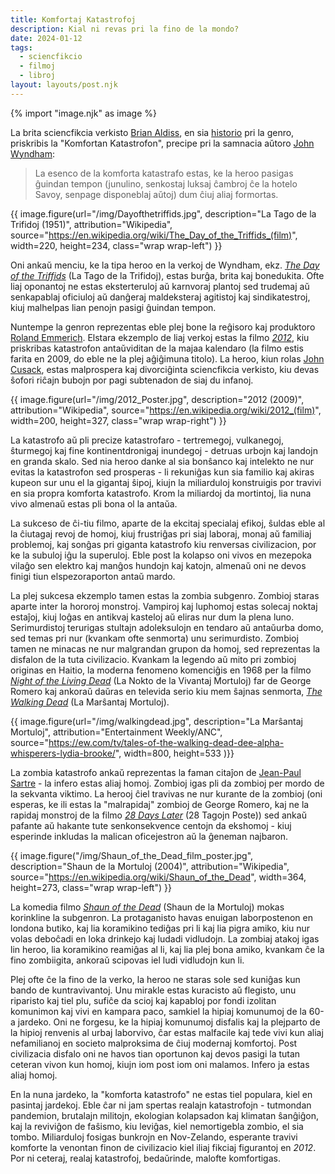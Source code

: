 ```yaml
---
title: Komfortaj Katastrofoj
description: Kial ni revas pri la fino de la mondo?
date: 2024-01-12
tags:
  - sciencfikcio
  - filmoj
  - libroj
layout: layouts/post.njk
---
```

{% import "image.njk" as image %}

La brita sciencfikcia verkisto [Brian Aldiss](https://eo.wikipedia.org/wiki/Brian_W._Aldiss), en sia [historio](https://archive.org/details/billionyearspree0000aldi) pri la genro, priskribis la "Komfortan Katastrofon", precipe pri la samnacia aŭtoro [John Wyndham](https://en.wikipedia.org/wiki/John_Wyndham):

> La esenco de la komforta katastrafo estas, ke la heroo pasigas ĝuindan tempon (junulino, senkostaj luksaj ĉambroj ĉe la hotelo Savoy, senpage disponeblaj aŭtoj) dum ĉiuj aliaj formortas.

  {{ image.figure(url="/img/Dayofthetriffids.jpg", description="La Tago de la Trifidoj (1951)", attribution="Wikipedia", source="https://en.wikipedia.org/wiki/The_Day_of_the_Triffids_(film)", width=220, height=234, class="wrap wrap-left") }}

  Oni ankaŭ menciu, ke la tipa heroo en la verkoj de Wyndham, ekz. _[The Day of the Triffids](https://en.wikipedia.org/wiki/The_Day_of_the_Triffids)_ (La Tago de la Trifidoj), estas burĝa, brita kaj bonedukita. Ofte liaj oponantoj ne estas eksterteruloj aŭ karnvoraj plantoj sed trudemaj aŭ senkapablaj oficiuloj aŭ danĝeraj maldeksteraj agitistoj kaj sindikatestroj, kiuj malhelpas lian penojn pasigi ĝuindan tempon.

Nuntempe la genron reprezentas eble plej bone la reĝisoro kaj produktoro [Roland Emmerich](https://eo.wikipedia.org/wiki/Roland_Emmerich). Elstara ekzemplo de liaj verkoj estas la filmo _[2012](https://en.wikipedia.org/wiki/2012(film))_, kiu priskribas katastrofon antaŭviditan de la majaa kalendaro (la filmo estis farita en 2009, do eble ne la plej aĝiĝimuna titolo). La heroo, kiun rolas [John Cusack](https://eo.wikipedia.org/wiki/John_Cusack), estas malprospera kaj divorciĝinta sciencfikcia verkisto, kiu devas ŝofori riĉajn bubojn por pagi subtenadon de siaj du infanoj.

{{ image.figure(url="/img/2012_Poster.jpg", description="2012 (2009)", attribution="Wikipedia", source="https://en.wikipedia.org/wiki/2012_(film)", width=200, height=327, class="wrap wrap-right") }}

La katastrofo aŭ pli precize katastrofaro - tertremegoj, vulkanegoj, ŝturmegoj kaj fine kontinentdronigaj inundegoj - detruas urbojn kaj landojn en granda skalo. Sed nia heroo danke al sia bonŝanco kaj intelekto ne nur evitas la katastrofon sed prosperas - li rekuniĝas kun sia familio kaj akiras kupeon sur unu el la gigantaj ŝipoj, kiujn la miliarduloj konstruigis por travivi en sia propra komforta katastrofo. Krom la miliardoj da mortintoj, lia nuna vivo almenaŭ estas pli bona ol la antaŭa.

La sukceso de ĉi-tiu filmo, aparte de la ekcitaj specialaj efikoj, ŝuldas eble al la ĉiutagaj revoj de homoj, kiuj frustriĝas pri siaj laboraj, monaj aŭ familiaj problemoj, kaj sonĝas pri giganta katastrofo kiu renversas civilizacion, por ke la subuloj iĝu la superuloj. Eble post la kolapso oni vivos en mezepoka vilaĝo sen elektro kaj manĝos hundojn kaj katojn, almenaŭ oni ne devos finigi tiun elspezoraporton antaŭ mardo.

La plej sukcesa ekzemplo tamen estas la zombia subgenro. Zombioj staras aparte inter la hororoj monstroj. Vampiroj kaj luphomoj estas solecaj noktaj estaĵoj, kiuj loĝas en antikvaj kasteloj aŭ eliras nur dum la plena luno. Serimurdistoj terurigas stultajn adoleksulojn en tendaro aŭ antaŭurba domo, sed temas pri nur (kvankam ofte senmorta) unu serimurdisto. Zombioj tamen ne minacas ne nur malgrandan grupon da homoj, sed reprezentas la disfalon de la tuta civilizacio. Kvankam la legendo aŭ mito pri zombioj originas en Haitio, la moderna fenomeno komenciĝis en 1968 per la filmo _[Night of the Living Dead](https://en.wikipedia.org/wiki/Night_of_the_Living_Dead)_ (La Nokto de la Vivantaj Mortuloj) far de George Romero kaj ankoraŭ daŭras en televida serio kiu mem ŝajnas senmorta, _[The Walking Dead](https://en.wikipedia.org/wiki/The_Walking_Dead_(TV_series))_ (La Marŝantaj Mortuloj).

{{ image.figure(url="/img/walkingdead.jpg", description="La Marŝantaj Mortuloj", attribution="Entertainment Weekly/ANC", source="https://ew.com/tv/tales-of-the-walking-dead-dee-alpha-whisperers-lydia-brooke/", width=800, height=533 )}}

La zombia katastrofo ankaŭ reprezentas la faman citaĵon de [Jean-Paul Sartre](https://eo.wikipedia.org/wiki/Jean-Paul_Sartre) - la infero estas aliaj homoj. Zombioj igas pli da zombioj per mordo de la sekvanta viktimo. La herooj ĉiel travivas ne nur kurante de la zombioj (oni esperas, ke ili estas la "malrapidaj" zombioj de George Romero, kaj ne la rapidaj monstroj de la filmo _[28 Days Later](https://en.wikipedia.org/wiki/28_Days_Later)_ (28 Tagojn Poste)) sed ankaŭ pafante aŭ hakante tute senkonsekvence centojn da ekshomoj - kiuj esperinde inkludas la malican oficejestron aŭ la ĝeneman najbaron.


{{ image.figure("/img/Shaun_of_the_Dead_film_poster.jpg", description="Shaun de la Mortuloj (2004)", attribution="Wikipedia", source="https://en.wikipedia.org/wiki/Shaun_of_the_Dead", width=364, height=273, class="wrap wrap-left") }}

La komedia filmo _[Shaun of the Dead](https://en.wikipedia.org/wiki/Shaun_of_the_Dead)_ (Shaun de la Mortuloj) mokas korinkline la subgenron. La protaganisto havas enuigan laborpostenon en londona butiko, kaj lia koramikino tediĝas pri li kaj lia pigra amiko, kiu nur volas deboĉadi en loka drinkejo kaj ludadi vidludojn. La zombiaj atakoj igas lin heroo, lia koramikino reamiĝas al li, kaj lia plej bona amiko, kvankam ĉe la fino zombiigita, ankoraŭ scipovas iel ludi vidludojn kun li.

Plej ofte ĉe la fino de la verko, la heroo ne staras sole sed kuniĝas kun bando de kuntravivantoj. Unu mirakle estas kuracisto aŭ flegisto, unu riparisto kaj tiel plu, sufiĉe da scioj kaj kapabloj por fondi izolitan komunimon kaj vivi en kampara paco, samkiel la hipiaj komunumoj de la 60-a jardeko. Oni ne forgesu, ke la hipiaj komunumoj disfalis kaj la plejparto de la hipioj renvenis al urbaj laborvivo, ĉar estas malfacile kaj tede vivi kun aliaj nefamilianoj en societo malproksima de ĉiuj modernaj komfortoj. Post civilizacia disfalo oni ne havos tian oportunon kaj devos pasigi la tutan ceteran vivon kun homoj, kiujn iom post iom oni malamos. Infero ja estas aliaj homoj.

En la nuna jardeko, la "komforta katastrofo" ne estas tiel populara, kiel en pasintaj jardekoj. Eble ĉar ni jam spertas realajn katastrofojn - tutmondan pandemion, brutalajn militojn, ekologian kolapsadon kaj klimatan ŝanĝiĝon, kaj la reviviĝon de faŝismo, kiu leviĝas, kiel nemortigebla zombio, el sia tombo. Miliarduloj fosigas bunkrojn en Nov-Zelando, esperante travivi komforte la venontan finon de civilizacio kiel iliaj fikciaj figurantoj en _2012_. Por ni ceteraj, realaj katastrofoj, bedaŭrinde, malofte komfortigas.
